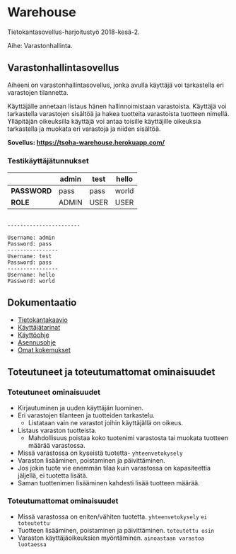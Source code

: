 # Warehouse

Tietokantasovellus-harjoitustyö 2018-kesä-2. 

Aihe: Varastonhallinta.  


## Varastonhallintasovellus

Aiheeni on varastonhallintasovellus, jonka avulla käyttäjä voi tarkastella eri varastojen tilannetta.  

Käyttäjälle annetaan listaus hänen hallinnoimistaan  varastoista. Käyttäjä voi tarkastella varastojen sisältöä ja hakea tuotteita varastoista tuotteen nimellä. Ylläpitäjän oikeuksilla käyttäjä voi antaa toisille käyttäjille oikeuksia tarkastella ja muokata eri varastoja ja niiden sisältöä.  


__Sovellus: https://tsoha-warehouse.herokuapp.com/__

### Testikäyttäjätunnukset 

|	   |   admin	   |	 test      |	    hello |
|----------|-------|-----------|-------------|
| __PASSWORD__ | pass  | pass      | world       |
| __ROLE__     | ADMIN | USER      | USER        |

```

-----------------------

Username: admin
Password: pass
----------------
Username: test
Password: pass
----------------
Username: hello
Password: world

```  

## Dokumentaatio

- [Tietokantakaavio](https://github.com/hajame/warehouse/blob/master/documentation/images/WarehouseManagementDB.png)  
- [Käyttäjätarinat](https://github.com/hajame/warehouse/blob/master/documentation/user_stories.md)  
- [Käyttöohje](https://github.com/hajame/warehouse/blob/master/documentation/user_guide.md)  
- [Asennusohje](https://github.com/hajame/warehouse/blob/master/documentation/installation_guide.md)
- [Omat kokemukset](https://github.com/hajame/warehouse/blob/master/documentation/reflection_of_experiences.md)


## Toteutuneet ja toteutumattomat ominaisuudet

### Toteutuneet ominaisuudet

- Kirjautuminen ja uuden käyttäjän luominen.
- Eri varastojen tilanteen ja tuotteiden tarkastelu.
	- Listataan vain ne varastot joihin käyttäjällä on oikeus.
- Listaus varaston tuotteista.
	- Mahdollisuus poistaa koko tuotenimi varastosta tai muokata tuotteen määrää varastossa. 
- Missä varastossa on kyseistä tuotetta- `yhteenvetokysely`
- Varaston lisääminen, poistaminen ja päivittäminen. 
- Jos jokin tuote vie enemmän tilaa kuin varastossa on kapasiteettia jäljellä, ei tuotetta lisätä. 
- Saman tuottenimen lisääminen kahdesti lisää tuotteen määrää. 

### Toteutumattomat ominaisuudet

- Missä varastossa on eniten/vähiten tuotetta. `yhteenvetokysely` `ei toteutettu`
- Tuotteen lisääminen, poistaminen ja päivittäminen. `toteutettu osin`
- Varaston käyttäjäoikeuksien myöntäminen. `ainoastaan varastoa luotaessa`
